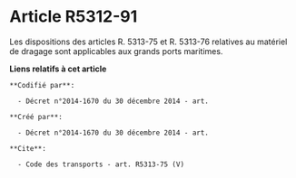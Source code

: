 # Article R5312-91

Les dispositions des articles R. 5313-75 et R. 5313-76 relatives au matériel de dragage sont applicables aux grands ports
maritimes.

**Liens relatifs à cet article**

	**Codifié par**:

	  - Décret n°2014-1670 du 30 décembre 2014 - art.

	**Créé par**:

	  - Décret n°2014-1670 du 30 décembre 2014 - art.

	**Cite**:

	  - Code des transports - art. R5313-75 (V)

